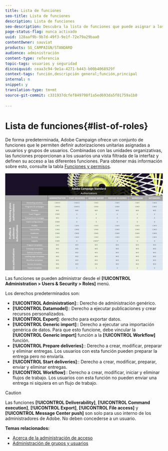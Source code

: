 ```yaml
---
title: Lista de funciones
seo-title: Lista de funciones
description: Lista de funciones
seo-description: Descubra la lista de funciones que puede asignar a los usuarios.
page-status-flag: nunca activado
uuid: 128aaf9b-9b7d-49f3-9e1f-72e79a29baa0
contentOwner: sauviat
products: SG_CAMPAIGN/STANDARD
audience: administración
content-type: referencia
topic-tags: usuarios y seguridad
discoiquuid: ceaa3c94-9e1a-4271-b443-b00b4068929f
context-tags: función,descripción general;función,principal
internal: n
snippet: y
translation-type: tm+mt
source-git-commit: c331937dcfef849798f1a5ed693da5f01759a1b8

---
```



# Lista de funciones{#list-of-roles}

De forma predeterminada, Adobe Campaign ofrece un conjunto de funciones que le permiten definir autorizaciones unitarias asignadas a usuarios y grupos de usuarios. Combinadas con las unidades organizativas, las funciones proporcionan a los usuarios una vista filtrada de la interfaz y definen su acceso a las diferentes funciones. Para obtener más información sobre esto, consulte la tabla [Funciones y permisos](https://docs.campaign.adobe.com/doc/standard/en/Technotes/AdobeCampaign-ACSRights.pdf).

[![imagen](/help/administration/using/assets/user_management_3.png)](https://docs.campaign.adobe.com/doc/standard/en/Technotes/AdobeCampaign-ACSRights.pdf)

Las funciones se pueden administrar desde el **[!UICONTROL Administration > Users & Security > Roles]** menú.

Los derechos predeterminados son:

* **[!UICONTROL Administration]**:: Derecho de administración genérico.
* **[!UICONTROL Datamodel]**:: Derecho a ejecutar publicaciones y crear recursos personalizados.
* **[!UICONTROL Export]**: derecho para exportar datos.
* **[!UICONTROL Generic import]**:: Derecho a ejecutar una importación genérica de datos. Para que esto funcione, debe vincular la **[!UICONTROL Generic import]** función a la **[!UICONTROL Workflow]** función.
* **[!UICONTROL Prepare deliveries]**:: Derecho a crear, modificar, preparar y eliminar entregas. Los usuarios con esta función pueden preparar la entrega pero no enviarla.
* **[!UICONTROL Start deliveries]**:: Derecho a crear, modificar, preparar, enviar y eliminar entregas.
* **[!UICONTROL Workflow]**:: Derecho a crear, modificar, iniciar y eliminar flujos de trabajo. Los usuarios con esta función no pueden enviar una entrega ni siquiera en un flujo de trabajo.

>[!CAUTION]
>
>Las funciones **[!UICONTROL Deliverability]**, **[!UICONTROL Command execution]**, **[!UICONTROL Export]**, **[!UICONTROL File access]** y **[!UICONTROL Message Center push]** son solo para uso interno de los administradores de Adobe. No deben concederse a un usuario.

**Temas relacionados:**

* [Acerca de la administración de acceso](../../administration/using/about-access-management.md)
* [Administración de grupos y usuarios](../../administration/using/managing-groups-and-users.md)

